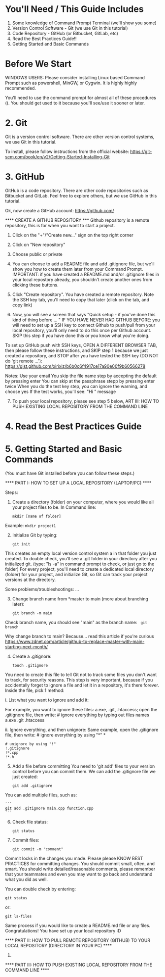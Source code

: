 # You'll Need / This Guide Includes
1. Some knowledge of Command Prompt Terminal (we'll show you some)
2. Version Control Software - Git (we use Git in this tutorial) 
3. Code Repository - GitHub (or Bitbucket, GitLab, etc)
4. Read the Best Practices Guide!! <link> 
5. Getting Started and Basic Commands 

# Before We Start 
WINDOWS USERS: Please consider installing Linux based Command Prompt such as powershell, MinGW, or Cygwin. It is highly highly recommended. 

You'll need to use the command prompt for almost all of these procedures (<link to command prompt tutorial and cheat sheet>). You should get used to it because you'll see/use it sooner or later. 

# 2. Git 
Git is a version control software. There are other version control systems, we use Git in this tutorial. 

To install, please follow instructions from the official website: 
 https://git-scm.com/book/en/v2/Getting-Started-Installing-Git 

# 3. GitHub 
GitHub is a code repository. There are other code repositories such as Bitbucket and GitLab. Feel free to explore others, but we use GitHub in this tutorial. 

Ok, now create a GitHub account: 
https://github.com/ 

**** CREATE A GITHUB REPOSITORY ***
Github repository is a remote repository, this is for when you want to start a project. 
1. Click on the "+"/"Create new..." sign on the top right corner

2. Click on "New repository"

3. Choose public or private 

4. You can choose to add a README file and add .gitignore file, but we'll show you how to create them later from your Command Prompt. IMPORTANT: if you have created a README.md and/or .gitignore files in your local repostory already, you shouldn't create another ones from clicking these buttons. 

5. Click "Create repository". You have created a remote repository. 
 Note the SSH key tab, you'll need to copy that later (click on the tab, and copy link)

6. Now, you will see a screen that says "Quick setup - if you've done this kind of thing before ... "
 IF YOU HAVE NEVER HAD GITHUB BEFORE: you will need to set up a SSH key to connect Github to push/pull from your local repository, you'll only need to do this once per Github account. 
 SKIP this step if you have done this or you know what you're doing.

 To set up GitHub push with SSH keys, OPEN A DIFFERENT BROWSER TAB, then please follow these instructions, and SKIP step 1 because we just created a repository, and STOP after you have tested the SSH key (DO NOT do 'git remote ...'): 
 https://gist.github.com/xirixiz/b6b0c6f4917ce17a90e00f9b60566278 

 Notes: 
 Use your email
 You skip the file name step by accepting the default by pressing enter
 You can skip at the passphrase stepp by pressing enter twice 
 When you do the test key step, you can ignore the warning, and choose yes 
 If the test works, you'll see: "Hi <username>" message

7. To push your local repository, please see step 5 below, ART III: HOW TO PUSH EXISTING LOCAL REPOSITORY FROM THE COMMAND LINE

# 4. Read the Best Practices Guide 
<link> 

# 5. Getting Started and Basic Commands
(You must have Git installed before you can follow these steps.) 

**** PART I: HOW TO SET UP A LOCAL REPOSITORY (LAPTOP/PC) ****

Steps:

1. Create a directory (folder) on your computer, where you would like all your project files to be. In Command line: 
    ```
    mkdir [name of folder] 
    ```

 Example: 
    ```
    mkdir project1 
    ```

2. Initialize Git by typing: 

    ```
    git init
    ```
 This creates an empty local version control system a  in that folder you just created. To double check, you'll see a .git folder in your directory after you initialized git. (type: "ls -a" in command prompt to check, or just go to the folder)
 For every project, you'll need to create a dedicated local directory (folder) for your project, and initialize Git, so Git can track your project versions at the directory. 

 Some problems/troubleshootings: 
...

3. Change branch name from *master to main (more about branching later): 

    ```
    git branch -m main
    ```
    
 Check branch name, you should see "main" as the branch name: 
    ``` 
    git branch 
    ```

 Why change branch to main? Because... read this article if you're curious
https://www.zdnet.com/article/github-to-replace-master-with-main-starting-next-month/ 

4. Create a .gitignore: 

    ``` 
    touch .gitignore 
    ``` 

 You need to create this file to tell Git not to track some files you don't want to track, for security reasons. This step is very important, because if you accidentally forget to ignore a file and let it in a repository, it's there forever. 
 Inside the file, pick 1 method: 

 i. List what you want to ignore and add it: 

 For example, you want to ignore these files: a.exe, .git, .htaccess; open the .gitignore file, then write: 
    # ignore everything by typing out files names 
    a.exe
    .git
    .htaccess 

 ii. Ignore everything, and then unignore: 
 Same example, open the .gitignore file, then write: 
    # ignore everything by using "*"
    * 
        
    # unignore by using "!"
    !.gitignore
    !*.cpp
    !*.h

5. Add a file before committing
 You need to 'git add' files to your version control before you can commit them. We can add the .gitignore file we just created: 

    ```
    git add .gitignore
    ```

 You can add multiple files, such as: 

    ```
    git add .gitignore main.cpp function.cpp 
    ``` 

6. Check file status: 

    ``` 
    git status 
    ``` 

7. Commit files: 

    ```
    git commit -m "comment" 
    ``` 

 Commit locks in the changes you made. Please please KNOW BEST PRACTICES for committing changes. You should commit small, often, and smart. You should write detailed/reasonable comments, please remember that your teammates and even you may want to go back and understand what you did as well. 

 You can double check by entering: 

 ```
 git status
 ```

 or: 

 ```
 git ls-files
 ```

Same process if you would like to create a README.md file or any files. 
Congratulations! You have set up your local repository :D 


**** PART II: HOW TO PULL REMOTE REPOSITORY (GITHUB) TO YOUR LOCAL REPOSITORY (DIRECTORY IN YOUR PC) **** 

1. 

**** PART III: HOW TO PUSH EXISTING LOCAL REPOSITORY FROM THE COMMAND LINE ****